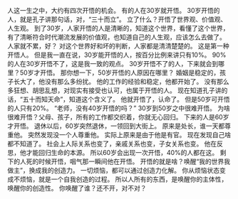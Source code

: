 人这一生之中，大约有四次开悟的机会。
有的人在30岁就开悟。
30岁开悟的人，就是孔子讲那句话，对，“三十而立”。
立了什么？开悟了世界观、价值观、人生观。
到了30岁，人家开悟的人是清晰的，知道这个世界，看懂了这个世界，有了清晰符合时代潮流发展的价值观，也知道自己的人生观，应该怎么去做了。
人家就不累，好？
对这个世界好和坏的判断，人家都是清清楚楚的。
这是第一种开悟人。
但是我一直在说，30岁能开悟的人，按百分比例来讲只有10%。
90%的人在30岁开悟不了，这是我一致的观点。
30岁开悟不了的人，下来就会到哪里？50岁才开悟。
那你想一下，50岁开悟的人原因在哪里？
婚姻是稳定的，孩子长大了，他没有那么多纷扰。
他的工作的经验和稳定，他都开始了。
没有那么多狂想、胡思乱想，对现实有接受也认可，也属于开悟的人。
现在知道孔子讲的话，“五十而知天命”，知道这个含义了。
他就开悟了，认命了。
但是50岁可开悟的人只有20%。
“老师，没有40岁开悟的吗？”
30岁到50岁之中很难开悟。
为啥很难开悟？父母、孩子，所有的工作都交织着，你就无心回归。
下来的人是60岁才开悟。
退休以后，60岁突然退休，一领回到大街上。
原来是处长，谁一天都尊重他。
突然发现没一个人尊重他。
实际上原来是由于他是有官。
现在发现自己啥都不知道了。
社会上人际关系也变了，亲戚关系也变，子女关系也变。
他在反思，他才能回归生命的本源。
所以60岁会出现一次开悟，40%的人都在这。
剩下的人死的时候开悟，咽气那一瞬间他在开悟。
开悟的就是啥？唤醒“我的世界我做主”，换成我的创造力。
一切烦恼，都可以通过创造力化解。
你从烦恼状态变成不烦恼，就是一个自我创造的过程。
所以人所有的东西，是唤醒你的主体性，唤醒你的创造性。
你唤醒了谁？还不开，对不对？